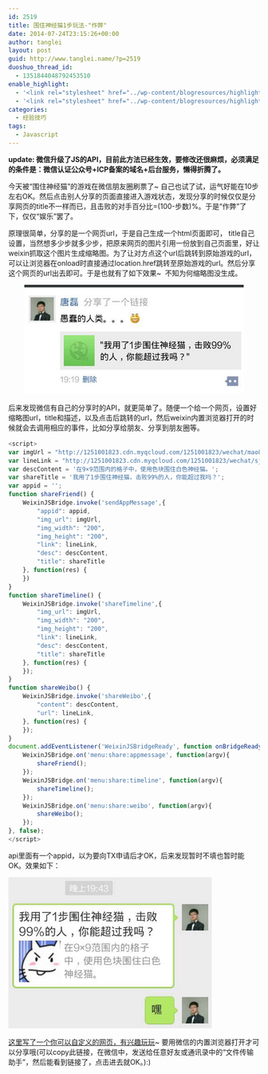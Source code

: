 ```yaml
---
id: 2519
title: 围住神经猫1步玩法-"作弊"
date: 2014-07-24T23:15:26+00:00
author: tanglei
layout: post
guid: http://www.tanglei.name/?p=2519
duoshuo_thread_id:
  - 1351844048792453510
enable_highlight:
  - '<link rel="stylesheet" href="../wp-content/blogresources/highlightconfig/highlight.default.min.css"><script src="../wp-content/blogresources/highlightconfig/jquery-2.1.4.min.js"></script><script src="../wp-content/blogresources/highlightconfig/enable_highlight.js"></script>'
  - '<link rel="stylesheet" href="../wp-content/blogresources/highlightconfig/highlight.default.min.css"><script src="../wp-content/blogresources/highlightconfig/jquery-2.1.4.min.js"></script><script src="../wp-content/blogresources/highlightconfig/enable_highlight.js"></script>'
categories:
  - 经验技巧
tags:
  - Javascript
---
```

**update: 微信升级了JS的API，目前此方法已经生效，要修改还很麻烦，必须满足的条件是：微信认证公众号+ICP备案的域名+后台服务，懒得折腾了。**
  

  
今天被“围住神经猫”的游戏在微信朋友圈刷票了~ 自己也试了试，运气好能在10步左右OK。然后点击别人分享的页面直接进入游戏状态，发现分享的时候仅仅是分享网页的title不一样而已，且击败的对手百分比=(100-步数)%。于是“作弊”了下，仅仅“娱乐”罢了。

原理很简单，分享的是一个网页url，于是自己生成一个html页面即可， title自己设置，当然想多少步就多少步，把原来网页的图片引用一份放到自己页面里，好让weixin抓取这个图片生成缩略图。为了让对方点这个url后跳转到原始游戏的url，可以让浏览器在onload时直接通过location.href跳转至原始游戏的url。然后分享这个网页的url出去即可。于是也就有了如下效果~  不知为何缩略图没生成。

<p style="text-align: center;">
  <a href="/wp-content/uploads/2014/07/shenjingmao-0.png"><img class="size-full wp-image-2520 aligncenter" title="shenjingmao-0" src="/wp-content/uploads/2014/07/shenjingmao-0.png" alt=""  /></a>
</p>

后来发现微信有自己的分享时的API，就更简单了。随便一个给一个网页，设置好缩略图url，title和描述，以及点击后跳转的url，然后weixin内置浏览器打开的时候就会去调用相应的事件，比如分享给朋友、分享到朋友圈等。

```javascript
<script>
var imgUrl = "http://1251001823.cdn.myqcloud.com/1251001823/wechat/mao80.jpg";
var lineLink = "http://1251001823.cdn.myqcloud.com/1251001823/wechat/sjm/launcher";
var descContent = '在9×9范围内的格子中，使用色块围住白色神经猫。';
var shareTitle = '我用了1步围住神经猫，击败99%的人，你能超过我吗？';
var appid = '';
function shareFriend() {
    WeixinJSBridge.invoke('sendAppMessage',{
        "appid": appid,
        "img_url": imgUrl,
        "img_width": "200",
        "img_height": "200",
        "link": lineLink,
        "desc": descContent,
        "title": shareTitle
    }, function(res) {
    })
}
function shareTimeline() {
    WeixinJSBridge.invoke('shareTimeline',{
        "img_url": imgUrl,
        "img_width": "200",
        "img_height": "200",
        "link": lineLink,
        "desc": descContent,
        "title": shareTitle
    }, function(res) {
    });
}
function shareWeibo() {
    WeixinJSBridge.invoke('shareWeibo',{
        "content": descContent,
        "url": lineLink,
    }, function(res) {
    });
}
document.addEventListener('WeixinJSBridgeReady', function onBridgeReady() {
    WeixinJSBridge.on('menu:share:appmessage', function(argv){
        shareFriend();
    });
    WeixinJSBridge.on('menu:share:timeline', function(argv){
        shareTimeline();
    });
    WeixinJSBridge.on('menu:share:weibo', function(argv){
        shareWeibo();
    });
}, false);
</script>
```

api里面有一个appid，以为要向TX申请后才OK，后来发现暂时不填也暂时能OK。效果如下：

[<img class="aligncenter size-full wp-image-2521" title="shenjingmao-1" src="/wp-content/uploads/2014/07/shenjingmao-1.png" alt=""  />](/wp-content/uploads/2014/07/shenjingmao-1.png)

<a href="http://tanglei.me/resource/shenjingmao.html" target="_blank">这里写了一个你可以自定义的网页，有兴趣玩玩</a>~ 要用微信的内置浏览器打开才可以分享哦(可以copy此链接，在微信中，发送给任意好友或通讯录中的“文件传输助手”，然后能看到链接了，点击进去就OK。):)
